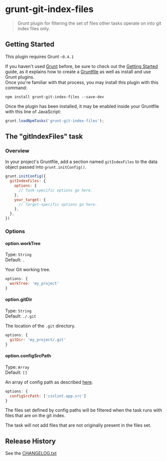 # grunt-git-index-files

> Grunt plugin for filtering the set of files other tasks operate on into git index files only.


## Getting Started
This plugin requires Grunt `~0.4.1`

If you haven't used [Grunt](http://gruntjs.com/) before, be sure to check out the [Getting Started](http://gruntjs.com/getting-started) guide, as it explains how to create a [Gruntfile](http://gruntjs.com/sample-gruntfile) as well as install and use Grunt plugins.  
Once you're familiar with that process, you may install this plugin with this command:

```shell
npm install grunt-git-index-files --save-dev
```

Once the plugin has been installed, it may be enabled inside your Gruntfile with this line of JavaScript:
```js
grunt.loadNpmTasks('grunt-git-index-files');
```


## The "gitIndexFiles" task

### Overview
In your project's Gruntfile, add a section named `gitIndexFiles` to the data object passed into `grunt.initConfig()`.

```js
grunt.initConfig({
  gitIndexFiles: {
    options: {
      // Task-specific options go here.
    },
    your_target: {
      // Target-specific options go here.
    },
  },
})
```

### Options

#### option.workTree
Type: `String`  
Default: `.`

Your Git working tree.

```js
options: {
  workTree: 'my_project'
}
```

#### option.gitDir
Type: `String`  
Default: `./.git`

The location of the `.git` directory. 

```js
options: {
  gitDir: 'my_project/.git'
}
```

#### option.configSrcPath
Type: `Array`  
Default: `[]`

An array of config path as described [here](http://gruntjs.com/api/grunt.config#accessing-config-data). 

```js
options: {
  configSrcPath: ['csslint.app.src']
}
```

The files set defined by config paths will be filtered when the task runs with files that are on the git index.

The task will not add files that are not originally present in the files set.



## Release History

See the [CHANGELOG.txt](https://github.com/Smile-SA/grunt-git-index-files/blob/master/CHANGELOG.txt)
